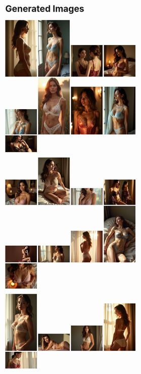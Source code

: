 # Generated Images



<img src="2025_06_22_01.webp" width="100"/> <img src="2025_06_22_02.webp" width="100"/> <img src="2025_06_22_03.webp" width="100"/> <img src="2025_06_22_04.webp" width="100"/> <img src="2025_06_22_05.webp" width="100"/> <img src="2025_06_22_06.webp" width="100"/> <img src="2025_06_22_07.webp" width="100"/> <img src="2025_06_22_08.webp" width="100"/> <img src="2025_06_22_09.webp" width="100"/>

<img src="2025_06_22_10.webp" width="100"/> <img src="2025_06_22_11.webp" width="100"/> <img src="2025_06_22_12.webp" width="100"/> <img src="2025_06_22_13.webp" width="100"/> <img src="2025_06_22_14.webp" width="100"/> <img src="2025_06_22_15.webp" width="100"/> <img src="2025_06_22_16.webp" width="100"/> <img src="2025_06_22_17.webp" width="100"/> <img src="2025_06_22_18.webp" width="100"/>

<img src="2025_06_22_19.webp" width="100"/> <img src="2025_06_22_20.webp" width="100"/> <img src="2025_06_22_21.webp" width="100"/> <img src="2025_06_22_22.webp" width="100"/> <img src="2025_06_22_23.webp" width="100"/>